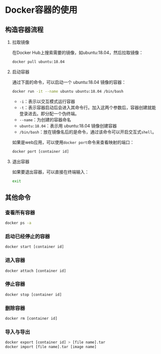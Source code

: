 # Docker容器的使用

## 构造容器流程

1. 拉取镜像

    在Docker Hub上搜索需要的镜像，如ubuntu:18.04，然后拉取镜像：

    ```bash
    docker pull ubuntu:18.04
    ```

2. 启动容器

    通过下面的命令，可以启动一个 ubuntu:18.04 镜像的容器：

    ```bash
    docker run -it --name ubuntu ubuntu:18.04 /bin/bash
    ```

    + `-i`：表示以交互模式运行容器
    + `-t`：表示容器启动后会进入其命令行。加入这两个参数后，容器创建就能登录进去。即分配一个伪终端。
    + `--name`：为创建的容器命名
    + `ubuntu:18.04`：表示用 ubuntu:18.04 镜像创建容器
    + `/bin/bash`：放在镜像名后的是命令，通过该命令可以开启交互式`shell`。

    如果是web应用，可以使用`docker port`命令来查看映射的端口：

    ```bash
    docker port [container id]
    ```

3. 退出容器

    如果要退出容器，可以直接在终端输入：

    ```bash
    exit
    ```

## 其他命令

### 查看所有容器

```bash
docker ps -a
```

### 启动已经停止的容器

```bash
docker start [container id]
```

### 进入容器

```bash
docker attach [container id]
```

### 停止容器

```bash
docker stop [container id]
```

### 删除容器

```bash
docker rm [container id]
```

### 导入与导出

```bash
docker export [container id] > [file name].tar
docker import [file name].tar [image name]
```

<link rel="stylesheet" href="../../../../css/CTF/custom.css">
